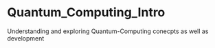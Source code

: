 # Quantum_Computing_Intro
Understanding and exploring Quantum-Computing conecpts as well as development

